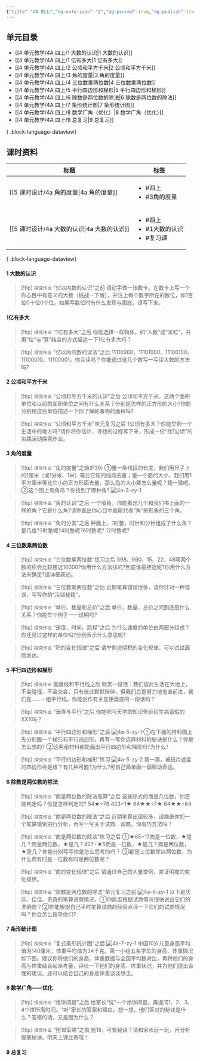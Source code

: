 ```yaml
---
{"title":"4A 四上","dg-note-icon":"2","dg-pinned":true,"dg-publish":true,"permalink":"/4 单元教学/4A 四上/","pinned":true,"dgPassFrontmatter":true,"noteIcon":"2"}
---
```



## 单元目录

- [[4 单元教学/4A 四上/1 大数的认识\|1 大数的认识]]
- [[4 单元教学/4A 四上/1 亿有多大\|1 亿有多大]]
- [[4 单元教学/4A 四上/2 公顷和平方千米\|2 公顷和平方千米]]
- [[4 单元教学/4A 四上/3 角的度量\|3 角的度量]]
- [[4 单元教学/4A 四上/4 三位数乘两位数\|4 三位数乘两位数]]
- [[4 单元教学/4A 四上/5 平行四边形和梯形\|5 平行四边形和梯形]]
- [[4 单元教学/4A 四上/6 除数是两位数的除法\|6 除数是两位数的除法]]
- [[4 单元教学/4A 四上/7 条形统计图\|7 条形统计图]]
- [[4 单元教学/4A 四上/8 数学广角（优化）\|8 数学广角（优化）]]
- [[4 单元教学/4A 四上/9 总复习\|9 总复习]]

{ .block-language-dataview}

## 课时资料

| 标题                               | 标签                                                 |
| -------------------------------- | -------------------------------------------------- |
| [[5 课时设计/4a 角的度量\|4a 角的度量]]   | <ul><li>#四上</li><li>#3角的度量</li></ul>               |
| [[5 课时设计/4a 大数的认识\|4a 大数的认识]] | <ul><li>#四上</li><li>#1大数的认识</li><li>#复习课</li></ul> |

{ .block-language-dataview}

#### 1 大数的认识

> [!tip] `探究作业` “亿以内数的认识”之前
> 请动手做一张数卡。在数卡上写一个你心目中有意义的大数（挑战一下哦），并注上每个数字所在的数位，如1百位0十位0个位。如果写数位时有什么发现与困惑，请写下来。

#### 1亿有多大

> [!tip] `探究作业` “1亿有多大”之后
> 你能选择一样物体，如“人数”或“米粒”，并用“估”与“算”结合的方式描述一下1亿有多大吗？

> [!tip] `探究作业` “亿以内的数的读法”之后
> 11110000、11101000、11100100、11100010、11100001，你会读吗？你能通过这几个数写一写读大数的方法吗?


#### 2 公顷和平方千米

> [!tip] `探究作业` “公顷和平方千米的认识”之后
> 公顷和平方千米，这两个面积单位和以前的面积单位之间有什么关系？分别是怎样的正方形的大小?你能分别用这些单位描述一下你了解的事物的面积吗?

> [!tip] `探究作业` “公顷和平方千米”单元复习之后
> 1公顷有多大？你能举例一个生活中的地方吗?请你将你估计、寻找的过程写下来，形成一份“找1公顷”的实践活动探究作业。


#### 3 角的度量

> [!tip] `探究作业` “角的度量”之前(P39)
> ①量一条线段的长度，我们用尺子上的1厘米（或1分米、1米）等比它短的线段去量；量一个面的大小，我们用1平方厘米等比它小的正方形面去量，那么角的大小要怎么量呢？猜一猜吧。
> ②这个图上有角吗？你找到了哪种角?
> ![4a-3-zy-1](https://r2.edui123.com/2023/08/4a-3-zy-1.jpg)

> [!tip] `探究作业` “角的认识”之后
> 一个墙角，你能看出几个和我们书上画的一样的角？它是什么角?请你画出你心目中最能代表“角”的形象的三个角。


> [!tip] `探究作业` “角的分类”之后
> 钟面上，1时整，时针和分针组成了什么角？是几度?3时整呢?4时整呢?6时整呢? 12时整呢?



#### 4 三位数乘两位数

> [!tip] `探究作业` “三位数乘两位数”练习之后
> 398、990、15、22、48哪两个数的积会比较接近10000?你用什么方法找的?到底谁最接近呢?你用什么方法来确定?请详细表述。

> [!tip] `探究作业` “三位数乘两位数”之后
> 近期笔算错误很多，请你针对一种错误，写写你的“治错秘籍”。

> [!tip] `探究作业` “单价、数量和总价”之后
> 单价、数量、总价之间到底是什么关系？你能举个例子一一说明吗?

> [!tip] `探究作业` “速度、时间、路程”之后
> 为什么速度的单位由两部分组成？你还见过这样的单位吗?分别表示什么意思呢?

> [!tip] `探究作业` “积的变化规律”之后
> 请举例说明积的变化规律，可以试试画图表达。



#### 5 平行四边形和梯形

> [!tip] `探究作业` 画垂线和平行线之后
> 欣赏一段话：我们彼此生活在大地上，不会碰撞、不会交会，只有彼此默默陪伴，但我们总是努力地笔直前进，我们是……一组平行线。你能创作有关互相垂直的一段话吗？

> [!tip] `探究作业` “垂直与平行”之后
> 你能把今天学的知识告诉给生病请假的XXX吗？

> [!tip] `探究作业` “平行四边形和梯形”之后
> ![4a-5-zy-1](https://r2.edui123.com/2023/08/4a-5-zy-1.jpg)
> ①在下面的材料图上先分别画一个梯形和平行四边形，再写一写你选择材料的秘诀是什么？你是怎么想的?
> ②这两组材料都能画出平行四边形和梯形吗?为什么?


> [!tip] `探究作业` “平行四边形和梯形”练习
> ![4a-5-zy-2](https://r2.edui123.com/2023/08/4a-5-zy-2.jpg)
> 猜一猜，被纸片遮盖的四边形会是谁？有几种可能?为什么?可自己简单画一画帮助表达。

#### 6 除数是两位数的除法

> [!tip] `探究作业` “商是两位数的除法笔算”之后
> 这些除式的商是几位数，你还能判定吗？你是怎样判定的?
> 54★÷78    423÷1★     64★★÷7★       64★★÷64

> [!tip] `探究作业` “商是两位数的除法”之后
> 近期笔算出错较多，请摘录你的一个笔算错例进行分析，再写一写关于试商、调商，你有巧方法吗？

> [!tip] `探究作业` “商是两位数的除法”练习之后
> ①★65÷17商是一位数，★是几？商是两位数，★是几？427÷★5商是一位数，★是几？商是两位数，★是几？你能分别写写你是怎么思考的吗？
> ②都是三位数除以两位数，为什么商有时是一位数有时是两位数呢？

> [!tip] `探究作业` “商的变化规律”之后
> 请通过自己的大量举例，来证明商的变化规律。

> [!tip] `探究作业` “除数是两位数的除法”单元复习之前
> ![4a-6-zy-1](https://r2.edui123.com/2023/08/4a-6-zy-1.jpg)
> 以下是庆庆、佳佳、奇奇的笔算试商情况。①你能否根据试商情况很快说出它们的准确商？②你能根据自己平时笔算试商的经验点评一下它们的试商情况吗？你会怎么指导他们?

#### 7 条形统计图

> [!tip] `探究作业` “复式条形统计图”之后
> ![4a-7-zy-1](https://r2.edui123.com/2023/08/4a-7-zy-1.jpg)
> 中国10岁儿童身高平均值为140厘米，体重平均值为34千克。第一小组五名学生的身高、体重情况如下图。建议你将他们的身高、体重数据与全国平均数对比，再将他们的身高与体重结合起来考量，评价一下他们的身高、体重状况，并为他们提出合理的建议。还可以结合自己的身高体重谈谈想法。


#### 8 数学广角——优化

> [!tip] `探究作业` “烙饼问题”之后
> 给家长“说”一个烙饼问题，再提问1、2、3、4个饼所需时间。“听”家长的答案和理由。想一想，他们答对的秘诀是什么？答错的话，又是因为什么？

> [!tip] `探究作业` “抢18策略”之前
> 抢18，可有秘诀？请和家长玩一玩，再分析提取秘诀。明天上课比赛哦！



#### 9 总复习


